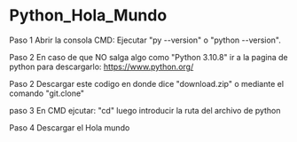 # Python_Hola_Mundo


Paso 1 Abrir la consola CMD: Ejecutar "py --version" o "python --version". 

Paso 2 En caso de que NO salga algo como "Python 3.10.8" ir a la pagina de python para descargarlo: https://www.python.org/ 

Paso 2 Descargar este codigo en donde dice "download.zip" o mediante el comando "git.clone"

paso 3 En CMD ejcutar: "cd" luego introducir la ruta del archivo de python

Paso 4 Descargar el Hola mundo
